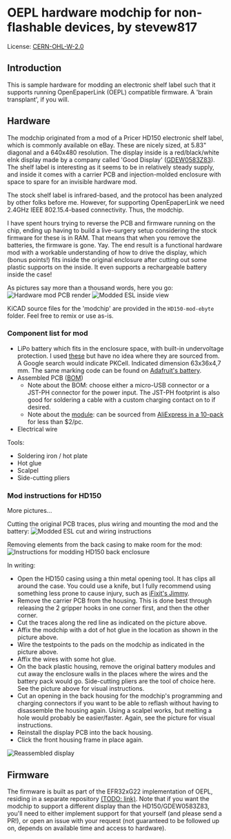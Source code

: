 # OEPL hardware modchip for non-flashable devices, by stevew817
License: [CERN-OHL-W-2.0](https://choosealicense.com/licenses/cern-ohl-w-2.0/)

## Introduction
This is sample hardware for modding an electronic shelf label such that it supports running OpenEpaperLink (OEPL) compatible firmware. A 'brain transplant', if you will.

## Hardware
The modchip originated from a mod of a Pricer HD150 electronic shelf label, which is commonly available on eBay. These are nicely sized, at 5.83" diagonal and a 640x480 resolution. The display inside is a red/black/white eInk display made by a company called 'Good Display' ([GDEW0583Z83](https://www.good-display.com/product/242.html)). The shelf label is interesting as it seems to be in relatively steady supply, and inside it comes with a carrier PCB and injection-molded enclosure with space to spare for an invisible hardware mod.

The stock shelf label is infrared-based, and the protocol has been analyzed by other folks before me. However, for supporting OpenEpaperLink we need 2.4GHz IEEE 802.15.4-based connectivity. Thus, the modchip.

I have spent hours trying to reverse the PCB and firmware running on the chip, ending up having to build a live-surgery setup considering the stock firmware for these is in RAM. That means that when you remove the batteries, the firmware is gone. Yay. The end result is a functional hardware mod with a workable understanding of how to drive the display, which (bonus points!) fits inside the original enclosure after cutting out some plastic supports on the inside. It even supports a rechargeable battery inside the case!

As pictures say more than a thousand words, here you go:
![Hardware mod PCB render](./pcb-render.png)
![Modded ESL inside view](./modded_pcb.jpeg)

KiCAD source files for the 'modchip' are provided in the `HD150-mod-ebyte` folder. Feel free to remix or use as-is.

### Component list for mod
- LiPo battery which fits in the enclosure space, with built-in undervoltage protection. I used [these](https://www.kjell.com/no/produkter/elektro-og-verktoy/arduino/arduino-tilbehor/luxorparts-li-po-batteri-37-v-med-kontakt-1200-mah-p87924) but have no idea where they are sourced from. A Google search would indicate PKCell. Indicated dimension 63x36x4,7 mm. The same marking code can be found on [Adafruit's battery](https://www.adafruit.com/product/258).
- Assembled PCB ([BOM](./BOM.csv))
  - Note about the BOM: choose either a micro-USB connector or a JST-PH connector for the power input. The JST-PH footprint is also good for soldering a cable with a custom charging contact on to if desired.
  - Note about the [module](https://www.cdebyte.com/products/E104-BT53A1): can be sourced from [AliExpress in a 10-pack](https://www.aliexpress.com/item/4001276005199.html) for less than $2/pc.
- Electrical wire

Tools:
- Soldering iron / hot plate
- Hot glue
- Scalpel
- Side-cutting pliers

### Mod instructions for HD150
More pictures...

Cutting the original PCB traces, plus wiring and mounting the mod and the battery:
![Modded ESL cut and wiring instructions](./modded_pcb_instructions.jpeg)

Removing elements from the back casing to make room for the mod:
![Instructions for modding HD150 back enclosure](./modded_enclosure_instructions.jpeg)

In writing:
- Open the HD150 casing using a thin metal opening tool. It has clips all around the case. You could use a knife, but I fully recommend using something less prone to cause injury, such as [iFixit's Jimmy](https://www.ifixit.com/products/jimmy).
- Remove the carrier PCB from the housing. This is done best through releasing the 2 gripper hooks in one corner first, and then the other corner.
- Cut the traces along the red line as indicated on the picture above.
- Affix the modchip with a dot of hot glue in the location as shown in the picture above.
- Wire the testpoints to the pads on the modchip as indicated in the picture above.
- Affix the wires with some hot glue.
- On the back plastic housing, remove the original battery modules and cut away the enclosure walls in the places where the wires and the battery pack would go. Side-cutting pliers are the tool of choice here. See the picture above for visual instructions.
- Cut an opening in the back housing for the modchip's programming and charging connectors if you want to be able to reflash without having to disassemble the housing again. Using a scalpel works, but melting a hole would probably be easier/faster. Again, see the picture for visual instructions.
- Reinstall the display PCB into the back housing.
- Click the front housing frame in place again.


![Reassembled display](./reassembled.jpeg)

## Firmware
The firmware is built as part of the EFR32xG22 implementation of OEPL, residing in a separate repository [(TODO: link)](#). Note that if you want the modchip to support a different display than the HD150/GDEW0583Z83, you'll need to either implement support for that yourself (and please send a PR!), or open an issue with your request (not guaranteed to be followed up on, depends on available time and access to hardware).
